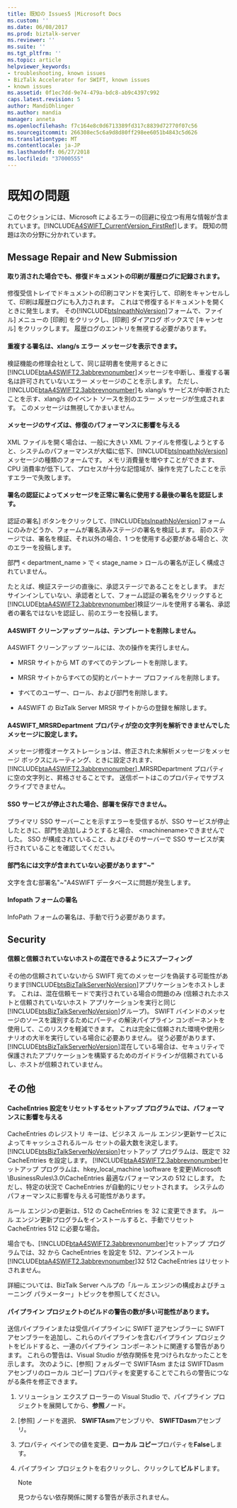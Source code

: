 ```yaml
---
title: 既知の Issues5 |Microsoft Docs
ms.custom: ''
ms.date: 06/08/2017
ms.prod: biztalk-server
ms.reviewer: ''
ms.suite: ''
ms.tgt_pltfrm: ''
ms.topic: article
helpviewer_keywords:
- troubleshooting, known issues
- BizTalk Accelerator for SWIFT, known issues
- known issues
ms.assetid: 0f1ec7dd-9e74-479a-bdc8-ab9c4397c992
caps.latest.revision: 5
author: MandiOhlinger
ms.author: mandia
manager: anneta
ms.openlocfilehash: f7c164e8c0d6713389fd317c8839d72770f07c56
ms.sourcegitcommit: 266308ec5c6a9d8d80ff298ee6051b4843c5d626
ms.translationtype: MT
ms.contentlocale: ja-JP
ms.lasthandoff: 06/27/2018
ms.locfileid: "37000555"
---
```

# <a name="known-issues"></a>既知の問題
このセクションには、Microsoft によるエラーの回避に役立つ有用な情報が含まれています。[!INCLUDE[A4SWIFT_CurrentVersion_FirstRef](../../includes/a4swift-currentversion-firstref-md.md)]します。 既知の問題は次の分野に分かれています。  
  
## <a name="message-repair-and-new-submission"></a>Message Repair and New Submission

#### <a name="printing-of-a-repair-document-is-recorded-in-the-history-log-even-if-canceled"></a>取り消された場合でも、修復ドキュメントの印刷が履歴ログに記録されます。  
 修復受信トレイでドキュメントの印刷コマンドを実行して、印刷をキャンセルして、印刷は履歴ログにも入力されます。 これはで修復するドキュメントを開くときに発生します。 その[!INCLUDE[btsInpathNoVersion](../../includes/btsinpathnoversion-md.md)]フォームで、ファイル] メニューの [印刷] をクリックし、[印刷] ダイアログ ボックスで [キャンセル] をクリックします。 履歴ログのエントリを無視する必要があります。  
  
#### <a name="a-duplicate-signature-can-cause-an-xlangs-error-message"></a>重複する署名は、xlang/s エラー メッセージを表示できます。  
 検証機能の修理会社として、同じ証明書を使用するときに[!INCLUDE[btaA4SWIFT2.3abbrevnonumber](../../includes/btaa4swift2-3abbrevnonumber-md.md)]メッセージを中断し、重複する署名は許可されていないエラー メッセージのことを示します。 ただし、[!INCLUDE[btaA4SWIFT2.3abbrevnonumber](../../includes/btaa4swift2-3abbrevnonumber-md.md)]も xlang/s サービスが中断されたことを示す、xlang/s のイベント ソースを別のエラー メッセージが生成されます。 このメッセージは無視してかまいません。  
  
#### <a name="message-size-can-affect-repair-performance"></a>メッセージのサイズは、修復のパフォーマンスに影響を与える  
 XML ファイルを開く場合は、一般に大きい XML ファイルを修復しようとすると、システムのパフォーマンスが大幅に低下、[!INCLUDE[btsInpathNoVersion](../../includes/btsinpathnoversion-md.md)]メッセージの種類のフォームです。 メモリ消費量を増やすことができます、CPU 消費率が低下して、プロセスが十分な記憶域が、操作を完了したことを示すエラーで失敗します。  
  
#### <a name="the-last-signature-used-to-sign-a-message-successfully-will-be-authenticated-by-authenticate-signatures"></a>署名の認証によってメッセージを正常に署名に使用する最後の署名を認証します。  
 認証の署名] ボタンをクリックして、[!INCLUDE[btsInpathNoVersion](../../includes/btsinpathnoversion-md.md)]フォームにのみかどうか、フォームが署名済みステージの署名を検証します。 前のステージでは、署名を検証、それ以外の場合、1 つを使用する必要がある場合と、次のエラーを投稿します。  
  
 部門 < department_name > で < stage_name > ロールの署名が正しく構成されていません。  
  
 たとえば、検証ステージの直後に、承認ステージであることをとします。 まだサインインしていない、承認者として、フォーム認証の署名をクリックすると[!INCLUDE[btaA4SWIFT2.3abbrevnonumber](../../includes/btaa4swift2-3abbrevnonumber-md.md)]検証ツールを使用する署名、承認者の署名ではないを認証し、前のエラーを投稿します。  

#### <a name="a4swift-cleanup-tool-doesnt-delete-templates"></a>A4SWIFT クリーンアップ ツールは、テンプレートを削除しません。  
 A4SWIFT クリーンアップ ツールには、次の操作を実行しません。  
  
-   MRSR サイトから MT のすべてのテンプレートを削除します。  
  
-   MRSR サイトからすべての契約とパートナー プロファイルを削除します。  
  
-   すべてのユーザー、ロール、および部門を削除します。  
  
-   A4SWIFT の BizTalk Server MRSR サイトからの登録を解除します。  
  
#### <a name="the-a4swiftmrsrdepartment-property-is-set-to-an-empty-string-for-a-message-that-did-not-parse"></a>A4SWIFT_MRSRDepartment プロパティが空の文字列を解析できませんでしたメッセージに設定します。  
 メッセージ修復オーケストレーションは、修正された未解析メッセージをメッセージ ボックスにルーティング、ときに設定されます、 [!INCLUDE[btaA4SWIFT2.3abbrevnonumber](../../includes/btaa4swift2-3abbrevnonumber-md.md)]_MRSRDepartment プロパティに空の文字列と、昇格させることです。 送信ポートはこのプロパティでサブスクライブできません。  
  
#### <a name="cannot-save-a-department-if-the-sso-service-has-been-stopped"></a>SSO サービスが停止された場合、部署を保存できません。  
 プライマリ SSO サーバーことを示すエラーを受信するが、SSO サービスが停止したときに、部門を追加しようとすると場合、 \<machinename\>できませんでした。 SSO が構成されていること、およびそのサーバーで SSO サービスが実行されていることを確認してください。  
  
#### <a name="a-department-name-must-not-contain-the-character-"></a>部門名には文字が含まれていない必要があります"~"  
 文字を含む部署名"~"A4SWIFT データベースに問題が発生します。  
  
#### <a name="signing-infopath-forms"></a>Infopath フォームの署名  
 InfoPath フォームの署名は、手動で行う必要があります。  
  
## <a name="security"></a>Security

#### <a name="mixing-trusted-and-untrusted-hosts-can-enable-spoofing"></a>信頼と信頼されていないホストの混在できるようにスプーフィング  

 その他の信頼されていないから SWIFT 宛てのメッセージを偽装する可能性があります[!INCLUDE[btsBizTalkServerNoVersion](../../includes/btsbiztalkservernoversion-md.md)]アプリケーションをホストします。 これは、混在信頼モードで実行されている場合の問題のみ (信頼されたホストと信頼されていないホスト アプリケーションを実行と同じ[!INCLUDE[btsBizTalkServerNoVersion](../../includes/btsbiztalkservernoversion-md.md)]グループ)。 SWIFT バインドのメッセージのソースを識別するためにパーティの解決パイプライン コンポーネントを使用して、このリスクを軽減できます。 これは完全に信頼された環境や使用シナリオの大半を実行している場合に必要ありません。 従う必要があります、[!INCLUDE[btsBizTalkServerNoVersion](../../includes/btsbiztalkservernoversion-md.md)]混在している場合は、セキュリティで保護されたアプリケーションを構築するためのガイドラインが信頼されているし、ホストが信頼されていません。 
 
## <a name="miscellaneous"></a>その他

#### <a name="the-cacheentries-setting-may-be-reset-by-a-setup-program-affecting-performance"></a>CacheEntries 設定をリセットするセットアップ プログラムでは、パフォーマンスに影響を与える  
 CacheEntries のレジストリ キーは、ビジネス ルール エンジン更新サービスによってキャッシュされるルール セットの最大数を決定します。 [!INCLUDE[btsBizTalkServerNoVersion](../../includes/btsbiztalkservernoversion-md.md)]セットアップ プログラムは、既定で 32 CacheEntries を設定します。 [!INCLUDE[btaA4SWIFT2.3abbrevnonumber](../../includes/btaa4swift2-3abbrevnonumber-md.md)]セットアップ プログラムは、hkey_local_machine \software を変更\\Microsoft \BusinessRules\3.0\CacheEntries 最適なパフォーマンスの 512 にします。 ただし、特定の状況で CacheEntries が自動的にリセットされます。 システムのパフォーマンスに影響を与える可能性があります。  
  
 ルール エンジンの更新は、512 の CacheEntries を 32 に変更できます。 ルール エンジン更新プログラムをインストールすると、手動でリセット CacheEntries 512 に必要な場合。  
  
 場合でも、[!INCLUDE[btaA4SWIFT2.3abbrevnonumber](../../includes/btaa4swift2-3abbrevnonumber-md.md)]セットアップ プログラムでは、32 から CacheEntries を設定を 512、アンインストール[!INCLUDE[btaA4SWIFT2.3abbrevnonumber](../../includes/btaa4swift2-3abbrevnonumber-md.md)]32 512 CacheEntries はリセットされません。  
  
 詳細については、BizTalk Server ヘルプの「ルール エンジンの構成およびチューニング パラメーター」トピックを参照してください。  
  
#### <a name="building-a-pipeline-project-may-result-in-a-large-number-of-warnings"></a>パイプライン プロジェクトのビルドの警告の数が多い可能性があります。  
 送信パイプラインまたは受信パイプラインに SWIFT 逆アセンブラーに SWIFT アセンブラーを追加し、これらのパイプラインを含むパイプライン プロジェクトをビルドすると、一連のパイプライン コンポーネントに関連する警告があります。 これらの警告は、Visual Studio が依存関係を見つけられなかったことを示します。 次のように、[参照] フォルダーで SWIFTAsm または SWIFTDasm アセンブリのローカル コピー] プロパティを変更することでこれらの警告につながる条件を修正できます。  
  
1.  ソリューション エクスプ ローラーの Visual Studio で、パイプライン プロジェクトを展開してから、**参照**ノード。  
  
2.  [参照] ノードを選択、 **SWIFTAsm**アセンブリや、 **SWIFTDasm**アセンブリ。  
  
3.  プロパティ ペインでの値を変更、**ローカル コピー**プロパティを**False**します。  
  
4.  パイプライン プロジェクトを右クリックし、クリックして**ビルド**します。  
  
    > [!NOTE]
    >  見つからない依存関係に関する警告が表示されません。   